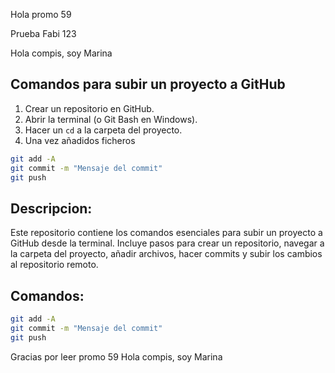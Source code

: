 Hola promo 59
 
 Prueba Fabi 123

 Hola compis, soy Marina
 
 ## Comandos para subir un proyecto a GitHub

 1. Crear un repositorio en GitHub.
 2. Abrir la terminal (o Git Bash en Windows).
 3. Hacer un `cd` a la carpeta del proyecto.
 4. Una vez añadidos ficheros 


```bash
git add -A
git commit -m "Mensaje del commit"
git push 
```

## Descripcion: 

Este repositorio contiene los comandos esenciales para subir un proyecto a GitHub desde la terminal. Incluye pasos para crear un repositorio, navegar a la carpeta del proyecto, añadir archivos, hacer commits y subir los cambios al repositorio remoto.

## Comandos:
```bash
git add -A
git commit -m "Mensaje del commit"
git push 
```

Gracias por leer promo 59
Hola compis, soy Marina
